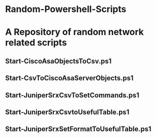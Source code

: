 # Random-Powershell-Scripts
A Repository of random network related scripts
==============================================

Start-CiscoAsaObjectsToCsv.ps1
------------------------------

Start-CsvToCiscoAsaServerObjects.ps1
------------------------------------

Start-JuniperSrxCsvToSetCommands.ps1
------------------------------------

Start-JuniperSrxCsvtoUsefulTable.ps1
------------------------------------

Start-JuniperSrxSetFormatToUsefulTable.ps1
------------------------------------------

